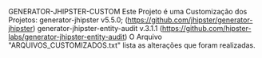 GENERATOR-JHIPSTER-CUSTOM
Este Projeto é uma Customização dos Projetos:
generator-jhipster v5.5.0; (https://github.com/jhipster/generator-jhipster)
generator-jhipster-entity-audit v.3.1.1 (https://github.com/hipster-labs/generator-jhipster-entity-audit)
O Arquivo "ARQUIVOS_CUSTOMIZADOS.txt" lista as alterações que foram realizadas.

